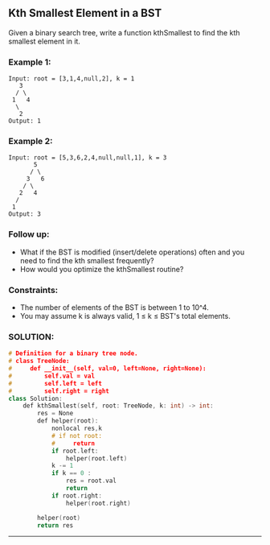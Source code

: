 ## Kth Smallest Element in a BST

Given a binary search tree, write a function kthSmallest to find the kth smallest element in it.

### Example 1:

```
Input: root = [3,1,4,null,2], k = 1
   3
  / \
 1   4
  \
   2
Output: 1
```

### Example 2:

```
Input: root = [5,3,6,2,4,null,null,1], k = 3
       5
      / \
     3   6
    / \
   2   4
  /
 1
Output: 3
```

### Follow up:

- What if the BST is modified (insert/delete operations) often and you need to find the kth smallest frequently?
- How would you optimize the kthSmallest routine?

### Constraints:

- The number of elements of the BST is between 1 to 10^4.
- You may assume k is always valid, 1 ≤ k ≤ BST's total elements.

### SOLUTION:

```cpp
# Definition for a binary tree node.
# class TreeNode:
#     def __init__(self, val=0, left=None, right=None):
#         self.val = val
#         self.left = left
#         self.right = right
class Solution:
    def kthSmallest(self, root: TreeNode, k: int) -> int:
        res = None
        def helper(root):
            nonlocal res,k
            # if not root:
            #     return
            if root.left:
                helper(root.left)
            k -= 1
            if k == 0 :
                res = root.val
                return
            if root.right:
                helper(root.right)

        helper(root)
        return res

```

---
